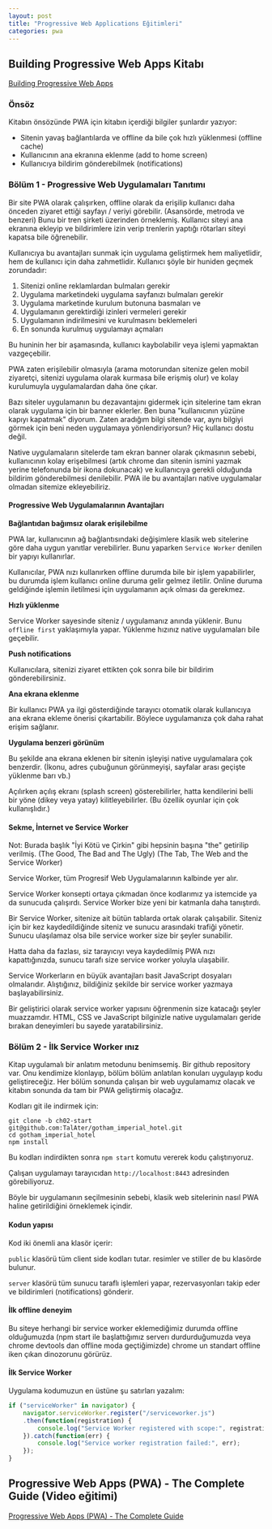 ```yaml
---
layout: post
title: "Progressive Web Applications Eğitimleri"
categories: pwa
---
```


## Building Progressive Web Apps Kitabı

[Building Progressive Web Apps](https://learning.oreilly.com/library/view/building-progressive-web/9781491961643/)

### Önsöz

Kitabın önsözünde PWA için kitabın içerdiği bilgiler şunlardır yazıyor:

* Sitenin yavaş bağlantılarda ve offline da bile çok hızlı yüklenmesi (offline cache)
* Kullanıcının ana ekranına eklenme (add to home screen)
* Kullanıcıya bildirim gönderebilmek (notifications)

### Bölüm 1 - Progressive Web Uygulamaları Tanıtımı

Bir site PWA olarak çalışırken, offline olarak da erişilip kullanıcı daha önceden ziyaret ettiği sayfayı / veriyi görebilir. (Asansörde, metroda ve benzeri) Bunu bir tren şirketi üzerinden örneklemiş. Kullanıcı siteyi ana ekranına ekleyip ve bildirimlere izin verip trenlerin yaptığı rötarları siteyi kapatsa bile öğrenebilir.

Kullanıcıya bu avantajları sunmak için uygulama geliştirmek hem maliyetlidir, hem de kullanıcı için daha zahmetlidir. Kullanıcı şöyle bir huniden geçmek zorundadır:

1. Sitenizi online reklamlardan bulmaları gerekir
2. Uygulama marketindeki uygulama sayfanızı bulmaları gerekir
3. Uygulama marketinde kurulum butonuna basmaları ve
4. Uygulamanın gerektirdiği izinleri vermeleri gerekir
5. Uygulamanın indirilmesini ve kurulmasını beklemeleri
6. En sonunda kurulmuş uygulamayı açmaları

Bu huninin her bir aşamasında, kullanıcı kaybolabilir veya işlemi yapmaktan vazgeçebilir.

PWA zaten erişilebilir olmasıyla (arama motorundan sitenize gelen mobil ziyaretçi, sitenizi uygulama olarak kurmasa bile erişmiş olur) ve kolay kurulumuyla uygulamalardan daha öne çıkar.

Bazı siteler uygulamanın bu dezavantajını gidermek için sitelerine tam ekran olarak uygulama için bir banner eklerler. Ben buna "kullanıcının yüzüne kapıyı kapatmak" diyorum. Zaten aradığım bilgi sitende var, aynı bilgiyi görmek için beni neden uygulamaya yönlendiriyorsun? Hiç kullanıcı dostu değil.

Native uygulamaların sitelerde tam ekran banner olarak çıkmasının sebebi, kullanıcının kolay erişebilmesi (artık chrome dan sitenin ismini yazmak yerine telefonunda bir ikona dokunacak) ve kullanıcıya gerekli olduğunda bildirim gönderebilmesi denilebilir. PWA ile bu avantajları native uygulamalar olmadan sitemize ekleyebiliriz.

#### Progressive Web Uygulamalarının Avantajları

**Bağlantıdan bağımsız olarak erişilebilme**

PWA lar, kullanıcının ağ bağlantısındaki değişimlere klasik web sitelerine göre daha uygun yanıtlar verebilirler. Bunu yaparken `Service Worker` denilen bir yapıyı kullanırlar.

Kullanıcılar, PWA nızı kullanırken offline durumda bile bir işlem yapabilirler, bu durumda işlem kullanıcı online duruma gelir gelmez iletilir. Online duruma geldiğinde işlemin iletilmesi için uygulamanın açık olması da gerekmez.

**Hızlı yüklenme**

Service Worker sayesinde siteniz / uygulamanız anında yüklenir. Bunu `offline first` yaklaşımıyla yapar. Yüklenme hızınız native uygulamaları bile geçebilir.

**Push notifications**

Kullanıcılara, sitenizi ziyaret ettikten çok sonra bile bir bildirim gönderebilirsiniz.

**Ana ekrana eklenme**

Bir kullanıcı PWA ya ilgi gösterdiğinde tarayıcı otomatik olarak kullanıcıya ana ekrana ekleme önerisi çıkartabilir. Böylece uygulamanıza çok daha rahat erişim sağlanır.

**Uygulama benzeri görünüm**

Bu şekilde ana ekrana eklenen bir sitenin işleyişi native uygulamalara çok benzerdir. (İkonu, adres çubuğunun görünmeyişi, sayfalar arası geçişte yüklenme barı vb.)

Açılırken açılış ekranı (splash screen) gösterebilirler, hatta kendilerini belli bir yöne (dikey veya yatay) kilitleyebilirler. (Bu özellik oyunlar için çok kullanışlıdır.)

#### Sekme, İnternet ve Service Worker

Not: Burada başlık "İyi Kötü ve Çirkin" gibi hepsinin başına "the" getirilip verilmiş. (The Good, The Bad and The Ugly) (The Tab, The Web and the Service Worker)

Service Worker, tüm Progresif Web Uygulamalarının kalbinde yer alır.

Service Worker konsepti ortaya çıkmadan önce kodlarımız ya istemcide ya da sunucuda çalışırdı. Service Worker bize yeni bir katmanla daha tanıştırdı.

Bir Service Worker, sitenize ait bütün tablarda ortak olarak çalışabilir. Siteniz için bir kez kaydedildiğinde siteniz ve sunucu arasındaki trafiği yönetir. Sunucu ulaşılamaz olsa bile service worker size bir şeyler sunabilir.

Hatta daha da fazlası, siz tarayıcıyı veya kaydedilmiş PWA nızı kapattığınızda, sunucu tarafı size service worker yoluyla ulaşabilir.

Service Workerların en büyük avantajları basit JavaScript dosyaları olmalarıdır. Alıştığınız, bildiğiniz şekilde bir service worker yazmaya başlayabilirsiniz.

Bir geliştirici olarak service worker yapısını öğrenmenin size katacağı şeyler muazzamdır. HTML, CSS ve JavaScript bilginizle native uygulamaları geride bırakan deneyimleri bu sayede yaratabilirsiniz.

### Bölüm 2 - İlk Service Worker ınız

Kitap uygulamalı bir anlatım metodunu benimsemiş. Bir github repository var. Onu kendimize klonlayıp, bölüm bölüm anlatılan konuları uygulayıp kodu geliştireceğiz. Her bölüm sonunda çalışan bir web uygulamamız olacak ve kitabın sonunda da tam bir PWA geliştirmiş olacağız.

Kodları git ile indirmek için:

```
git clone -b ch02-start git@github.com:TalAter/gotham_imperial_hotel.git
cd gotham_imperial_hotel
npm install
```

Bu kodları indirdikten sonra `npm start` komutu vererek kodu çalıştırıyoruz.

Çalışan uygulamayı tarayıcıdan `http://localhost:8443` adresinden görebiliyoruz.

Böyle bir uygulamanın seçilmesinin sebebi, klasik web sitelerinin nasıl PWA haline getirildiğini örneklemek içindir.

#### Kodun yapısı

Kod iki önemli ana klasör içerir:

`public` klasörü tüm client side kodları tutar. resimler ve stiller de bu klasörde bulunur.

`server` klasörü tüm sunucu taraflı işlemleri yapar, rezervasyonları takip eder ve bildirimleri (notifications) gönderir.

#### İlk offline deneyim

Bu siteye herhangi bir service worker eklemediğimiz durumda offline olduğumuzda (npm start ile başlattığımız serverı durdurduğumuzda veya chrome devtools dan offline moda geçtiğimizde) chrome un standart offline iken çıkan dinozorunu görürüz.

#### İlk Service Worker

Uygulama kodumuzun en üstüne şu satırları yazalım:

```javascript
if ("serviceWorker" in navigator) {
    navigator.serviceWorker.register("/serviceworker.js")
    .then(function(registration) {
        console.log("Service Worker registered with scope:", registration.scope);
    }).catch(function(err) {
        console.log("Service worker registration failed:", err);
    });
}
```




## Progressive Web Apps (PWA) - The Complete Guide (Video eğitimi)

[Progressive Web Apps (PWA) - The Complete Guide](https://learning.oreilly.com/videos/progressive-web-apps/9781789135770)